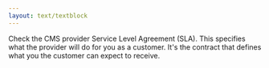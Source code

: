```yaml
---
layout: text/textblock
---
```

Check the CMS provider Service Level Agreement (SLA). This specifies what the provider will do for you as a customer. It's the contract that defines what you the customer can expect to receive. 

